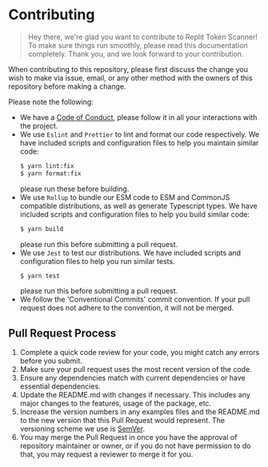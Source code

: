 # Contributing

> Hey there, we're glad you want to contribute to Replit Token Scanner! To make sure things run
> smoothly, please read this documentation completely. Thank you, and we look forward to
> your contribution.

When contributing to this repository, please first discuss the change you wish to make
via issue, email, or any other method with the owners of this repository before making
a change.

Please note the following:

-   We have a [Code of Conduct](https://github.com/rayhanadev/Replit-Token-Scanner/blob/main/CODE_OF_CONDUCT.md),
    please follow it in all your interactions with the project.
-   We use `Eslint` and `Prettier` to lint and format our code respectively. We have
    included scripts and configuration files to help you maintain similar code:
    ```sh
    $ yarn lint:fix
    $ yarn format:fix
    ```
    please run these before building.
-   We use `Rollup` to bundle our ESM code to ESM and CommonJS compatible
    distributions, as well as generate Typescript types. We have included scripts and
    configuration files to help you build similar code:
    ```sh
    $ yarn build
    ```
    please run this before submitting a pull request.
-   We use `Jest` to test our distributions. We have included scripts and configuration files to
    help you run similar tests.
    ```sh
    $ yarn test
    ```
    please run this before submitting a pull request.
-   We follow the 'Conventional Commits' commit convention. If your pull request does
    not adhere to the convention, it will not be merged.

## Pull Request Process

1. Complete a quick code review for your code, you might catch any errors before you
   submit.
2. Make sure your pull request uses the most recent version of the code.
3. Ensure any dependencies match with current dependencies or have essential
   dependencies.
4. Update the README.md with changes if necessary. This includes any major changes to
   the features, usage of the package, etc.
5. Increase the version numbers in any examples files and the README.md to the new
   version that this Pull Request would represent. The versioning scheme we use is [SemVer](http://semver.org/).
6. You may merge the Pull Request in once you have the approval of repository
   maintainer or owner, or if you do not have permission to do that, you may request a
   reviewer to merge it for you.
